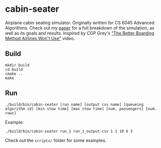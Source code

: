 # cabin-seater
Airplane cabin seating simulator. Originally written for CS 6045 Advanced Algorithms. Check out my [paper](https://github.com/aczolan/cabin-seater/blob/master/Airplane_Cabin_Boarding_Methods.pdf) for a full breakdown of the simulation, as well as its goals and results. Inspired by CGP Grey's ["The Better Boarding Method Airlines Won't Use"](https://youtu.be/oAHbLRjF0vo) video.

## Build
```
mkdir build
cd build
cmake ..
make
```

## Run
```
./build/bin/cabin-seater [run name] [output csv name] [queueing algorithm id] [min stow time] [max stow time] [num. passengers] [num. rows]
```
Example:
```
./build/bin/cabin-seater run_1 run_1_output.csv 1 1 10 6 3
```
Check out the `scripts/` folder for some examples.